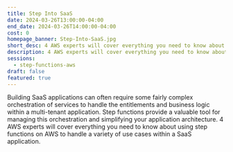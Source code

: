 ```yaml
---
title: Step Into SaaS
date: 2024-03-26T13:00:00-04:00
end_date: 2024-03-26T14:00:00-04:00
cost: 0
homepage_banner: Step-Into-SaaS.jpg
short_desc: 4 AWS experts will cover everything you need to know about using step functions on AWS to handle a variety of use cases within a SaaS application.
description: 4 AWS experts will cover everything you need to know about using step functions on AWS to handle a variety of use cases within a SaaS application.
sessions:
  - step-functions-aws
draft: false
featured: true
---
```


Building SaaS applications can often require some fairly complex orchestration of services to handle the entitlements and business logic within a multi-tenant application. Step functions provide a valuable tool for managing this orchestration and simplifying your application architecture. 4 AWS experts will cover everything you need to know about using step functions on AWS to handle a variety of use cases within a SaaS application.